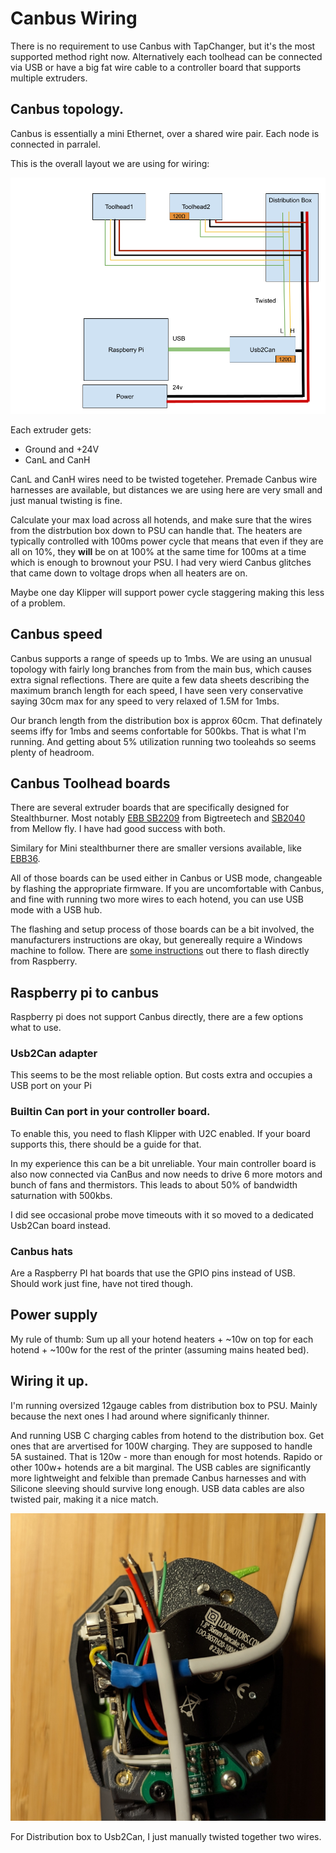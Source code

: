 # Canbus Wiring

There is no requirement to use Canbus with TapChanger, but it's the most supported method right now.
Alternatively each toolhead can be connected via USB or have a big fat wire cable to a controller board that supports multiple extruders.

## Canbus topology.

Canbus is essentially a mini Ethernet, over a shared wire pair. 
Each node is connected in parralel.

This is the overall layout we are using for wiring:

![Preview](/images/Canbus.png)

Each extruder gets:

* Ground and +24V
* CanL and CanH

CanL and CanH wires need to be twisted togeteher. Premade Canbus wire harnesses are available, but distances we are using here are very small and just manual twisting is fine. 

Calculate your max load across all hotends, and make sure that the wires from the distrbution box down to PSU can handle that.
The heaters are typically controlled with 100ms power cycle that means that even if they are all on 10%, they **will** be on at 100% at the same time for 100ms at a time which is enough to brownout your PSU. I had very wierd Canbus glitches that came down to voltage drops when all heaters are on.

Maybe one day Klipper will support power cycle staggering making this less of a problem. 

## Canbus speed

Canbus supports a range of speeds up to 1mbs.
We are using an unusual topology with fairly long branches from from the main bus, which causes extra signal reflections. There are quite a few data sheets describing the maximum branch length for each speed, I have seen very conservative saying 30cm max for any speed to very relaxed of 1.5M for 1mbs.

Our branch length from the distribution box is approx 60cm. That definately seems iffy for 1mbs and seems confortable for 500kbs.
That is what I'm running. And getting about 5% utilization running two tooleahds so seems plenty of headroom.

## Canbus Toolhead boards

There are several extruder boards that are specifically designed for Stealthburner. 
Most notably [EBB SB2209](https://biqu.equipment/products/bigtreetech-ebb-sb2209-can-v1-0) from Bigtreetech and [SB2040](https://www.google.com/search?q=SB2040) from Mellow fly. I have had good success with both.

Similary for Mini stealthburner there are smaller versions available, like [EBB36](https://biqu.equipment/products/bigtreetech-ebb-36-42-can-bus-for-connecting-klipper-expansion-device).

All of those boards can be used either in Canbus or USB mode, changeable by flashing the appropriate firmware. If you are uncomfortable with Canbus, and fine with running two more wires to each hotend, you can use USB mode with a USB hub.

The flashing and setup process of those boards can be a bit involved, the manufacturers instructions are okay, but genereally require a Windows machine to follow. There are [some instructions](https://mpx.wiki/flash-m8p-and-ebb-sb-toolboard) out there to flash directly from Raspberry. 

## Raspberry pi to canbus

Raspberry pi does not support Canbus directly, there are a few options what to use.


### Usb2Can adapter

This seems to be the most reliable option. But costs extra and occupies a USB port on your Pi

### Builtin Can port in your controller board.

To enable this, you need to flash Klipper with U2C enabled. If your board supports this, there should be a guide for that.

In my experience this can be a bit unreliable. Your main controller board is also now connected via CanBus and now needs to drive 6 more motors and bunch of fans and thermistors. This leads to about 50% of bandwidth saturnation with 500kbs. 

I did see occasional probe move timeouts with it so moved to a dedicated Usb2Can board instead.

### Canbus hats

Are a Raspberry PI hat boards that use the GPIO pins instead of USB. Should work just fine, have not tired though.

## Power supply

My rule of thumb: Sum up all your hotend heaters + ~10w on top for each hotend + ~100w for the rest of the printer (assuming mains heated bed).

## Wiring it up.

I'm running oversized 12gauge cables from distribution box to PSU. Mainly because the next ones I had around where significanly thinner.

And running USB C charging cables from hotend to the distribution box. Get ones that are arvertised for 100W charging. They are supposed to handle 5A sustained. That is 120w - more than enough for most hotends. Rapido or other 100w+ hotends are a bit marginal.
The USB cables are significantly more lightweight and felxible than premade Canbus harnesses and with Silicone sleeving should survive long enough. USB data cables are also twisted pair, making it a nice match.

![Preview](/images/Usb-Cable.jpg)

For Distribution box to Usb2Can, I just manually twisted together two wires.
